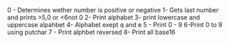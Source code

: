 0 - Determines wether number is positive or negative
1- Gets last number and prints >5,0 or <6not 0
2- Print alphabet
3- print lowercase and uppercase alpahbet
4- Alphabet exept q and e
5 - Print 0 - 9
6-Print 0 to 9 using putchar 
7 - Print alphbet reversed
8- Print all base16
